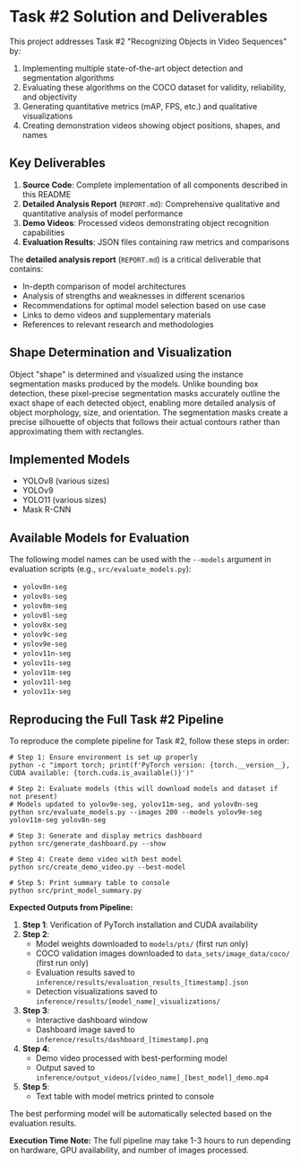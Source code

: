 # Task #2 Solution and Deliverables
This project addresses Task #2 "Recognizing Objects in Video Sequences" by:

1. Implementing multiple state-of-the-art object detection and segmentation algorithms
2. Evaluating these algorithms on the COCO dataset for validity, reliability, and objectivity
3. Generating quantitative metrics (mAP, FPS, etc.) and qualitative visualizations
4. Creating demonstration videos showing object positions, shapes, and names

## Key Deliverables
1. **Source Code**: Complete implementation of all components described in this README
2. **Detailed Analysis Report** (`REPORT.md`): Comprehensive qualitative and quantitative analysis of model performance
3. **Demo Videos**: Processed videos demonstrating object recognition capabilities
4. **Evaluation Results**: JSON files containing raw metrics and comparisons

The **detailed analysis report** (`REPORT.md`) is a critical deliverable that contains:
- In-depth comparison of model architectures
- Analysis of strengths and weaknesses in different scenarios
- Recommendations for optimal model selection based on use case
- Links to demo videos and supplementary materials
- References to relevant research and methodologies

## Shape Determination and Visualization
Object "shape" is determined and visualized using the instance segmentation masks produced by the models. Unlike bounding box detection, these pixel-precise segmentation masks accurately outline the exact shape of each detected object, enabling more detailed analysis of object morphology, size, and orientation. The segmentation masks create a precise silhouette of objects that follows their actual contours rather than approximating them with rectangles.

## Implemented Models
- YOLOv8 (various sizes)
- YOLOv9
- YOLO11 (various sizes)
- Mask R-CNN

## Available Models for Evaluation

The following model names can be used with the `--models` argument in evaluation scripts (e.g., `src/evaluate_models.py`):

- `yolov8n-seg`
- `yolov8s-seg`
- `yolov8m-seg`
- `yolov8l-seg`
- `yolov8x-seg`
- `yolov9c-seg`
- `yolov9e-seg`
- `yolov11n-seg`
- `yolov11s-seg`
- `yolov11m-seg`
- `yolov11l-seg`
- `yolov11x-seg`

## Reproducing the Full Task #2 Pipeline
To reproduce the complete pipeline for Task #2, follow these steps in order:

```
# Step 1: Ensure environment is set up properly
python -c "import torch; print(f'PyTorch version: {torch.__version__}, CUDA available: {torch.cuda.is_available()}')"

# Step 2: Evaluate models (this will download models and dataset if not present)
# Models updated to yolov9e-seg, yolov11m-seg, and yolov8n-seg
python src/evaluate_models.py --images 200 --models yolov9e-seg yolov11m-seg yolov8n-seg

# Step 3: Generate and display metrics dashboard
python src/generate_dashboard.py --show

# Step 4: Create demo video with best model
python src/create_demo_video.py --best-model

# Step 5: Print summary table to console
python src/print_model_summary.py
```

**Expected Outputs from Pipeline:**
1. **Step 1**: Verification of PyTorch installation and CUDA availability
2. **Step 2**: 
   - Model weights downloaded to `models/pts/` (first run only)
   - COCO validation images downloaded to `data_sets/image_data/coco/` (first run only)
   - Evaluation results saved to `inference/results/evaluation_results_[timestamp].json`
   - Detection visualizations saved to `inference/results/[model_name]_visualizations/`
3. **Step 3**:
   - Interactive dashboard window
   - Dashboard image saved to `inference/results/dashboard_[timestamp].png`
4. **Step 4**:
   - Demo video processed with best-performing model
   - Output saved to `inference/output_videos/[video_name]_[best_model]_demo.mp4`
5. **Step 5**:
   - Text table with model metrics printed to console

The best performing model will be automatically selected based on the evaluation results.

**Execution Time Note:** The full pipeline may take 1-3 hours to run depending on hardware, GPU availability, and number of images processed.
